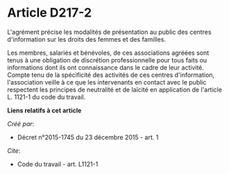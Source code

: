 # Article D217-2

L'agrément précise les modalités de présentation au public des centres d'information sur les droits des femmes et des
familles.

Les membres, salariés et bénévoles, de ces associations agréées sont tenus à une obligation de discrétion professionnelle
pour tous faits ou informations dont ils ont connaissance dans le cadre de leur activité. Compte tenu de la spécificité des
activités de ces centres d'information, l'association veille à ce que les intervenants en contact avec le public respectent
les principes de neutralité et de laïcité en application de l'article L. 1121-1 du code du travail.

**Liens relatifs à cet article**

_Créé par_:

  - Décret n°2015-1745 du 23 décembre 2015 - art. 1

_Cite_:

  - Code du travail - art. L1121-1
